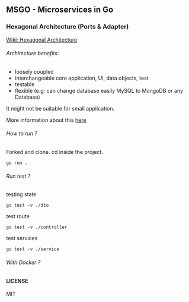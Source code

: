 ## MSGO - Microservices in Go

### Hexagonal Architecture (Ports & Adapter)

[Wiki: Hexagonal Architecture](https://en.wikipedia.org/wiki/Hexagonal_architecture_(software))

###### Architecture benefits:
- loosely coupled
- interchangeable core application, UI, data objects, test
- testable
- flexible (e.g: can change database easily MySQL to MongoDB or any Database)

It might not be suitable for small application.

More information about this [here](https://dzone.com/articles/hexagonal-architecture-what-is-it-and-how-does-it)

###### How to run ?

Forked and clone. cd inside the project.

`go run .`

###### Run test ?

testing state

`go test -v ./dto`

test route

`go test -v ./controller`

test services

`go test -v ./service`

###### With Docker ?



#### LICENSE
MIT
